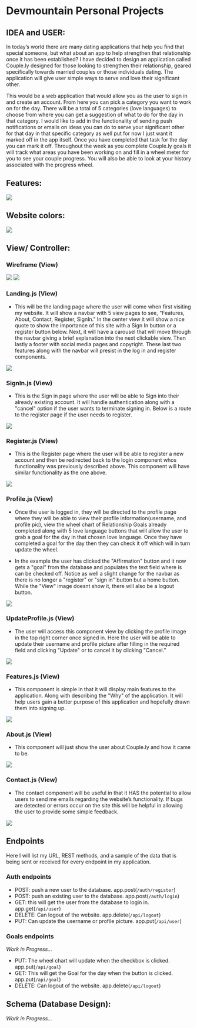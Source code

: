 # Devmountain Personal Projects
## IDEA and USER:

In today’s world there are many dating applications that help you find that special someone, but what about an app to help strengthen that relationship once it has been established? I have decided to design an application called Couple.ly designed for those looking to strengthen their relationship, geared specifically towards married couples or those individuals dating. The application will give user simple ways to serve and love their significant other.

This would be a web application that would allow you as the user to sign in and create an account. From here you can pick a category you want to work on for the day. There will be a total of 5 categories (love languages) to choose from where you can get a suggestion of what to do for the day in that category. I would like to add in the functionality of sending push notifications or emails on ideas you can do to serve your significant other for that day in that specific category as well put for now I just want it marked off in the app itself. Once you have completed that task for the day you can mark it off. Throughout the week as you complete Couple.ly goals it will track what areas you have been working on and fill in a wheel meter for you to see your couple progress. You will also be able to look at your history associated with the progress wheel.

## Features:
<img src = "./pictures/RequirementsDocument.png">

## Website colors:
<img src = "./pictures/colorHex.png">

## View/ Controller:
### Wireframe (View)
<img src = "./pictures/WireFrame.png">
<img src = "./pictures/WireFrame with Redux.png">

### Landing.js (View)
- This will be the landing page where the user will come when first visiting my website. It will show a navbar with 5 view pages to see, "Features, About, Contact, Register, SignIn." In the center view it will show a nice quote to show the importance of this site with a Sign In button or a register button below. Next, it will have a carousel that will move through the navbar giving a brief explanation into the next clickable view. Then lastly a footer with social media pages and copyright. These last two features along with the navbar will presist in the log in and register components.
<img src = "./pictures/Landing Page couplely.png">

### SignIn.js (View) 
- This is the Sign in page where the user will be able to Sign into their already existing account. It will handle authentication along with a "cancel" option if the user wants to terminate signing in. Below is a route to the register page if the user needs to register. 
<img src = "./pictures/Sign in Page Couplely.png"> 

### Register.js (View)
- This is the Register page where the user will be able to register a new account and then be redirected back to the login component whos functionality was previously described above. This component will have similar functionality as the one above.
<img src = "./pictures/Register Page Couplely.png">

### Profile.js (View)
- Once the user is logged in, they will be directed to the profile page where they will be able to view their profile information(username, and profile pic), view the wheel chart of Relationship Goals already completed along with 5 love language buttons that will allow the user to grab a goal for the day in that chosen love language. Once they have completed a goal for the day then they can check it off which will in turn update the wheel. 

- In the example the user has clicked the "Affirmation" button and it now gets a "goal" from the database and populates the text field where is can be checked off. Notice as well a slight change for the navbar as there is no longer a "register" or "sign in" button but a home button. While the "View" image doesnt show it, there will also be a logout button.  
<img src = "./pictures/Profile Couplely.png">

### UpdateProfile.js (View)
- The user will access this component view by clicking the profile image in the top right corner once signed in. Here the user will be able to update their username and profile picture after filling in the required field and clicking "Update" or to cancel it by clicking "Cancel." 
<img src = "./pictures/UpdateProfile Couplely.png">

### Features.js (View)
-  This component is simple in that it will display main features to the application. Along with describing the "Why" of the application. It will help users gain a better purpose of this application and hopefully drawn them into signing up.
<img src = "./pictures/Features Page Couplely.png">

### About.js (View)
- This component will just show the user about Couple.ly and how it came to be.
<img src = "./pictures/About Page Couplely.png">

### Contact.js (View)
- The contact component will be useful in that it HAS the potential to allow users to send me emails regarding the website’s functionality. If bugs are detected or errors occur on the site this will be helpful in allowing the user to provide some simple feedback. 
<img src = "./pictures/Contact Page Couplely.png">

## Endpoints

Here I will list my URL, REST methods, and a sample of the data that is being sent or received for every endpoint in my application.

### Auth endpoints
- POST: push a new user to the database. app.post(`/auth/register`)
- POST: push an existing user to the database. app.post(`/auth/login`)
- GET: this will get the user from the database to login in. app.get(`/api/user`)
- DELETE: Can logout of the website. app.delete(`/api/logout`)
- PUT: Can update the username or profile picture. app.put(`/api/user`)

### Goals endpoints 
*Work in Progress...*
- PUT: The wheel chart will update when the checkbox is clicked. app.put(`/api/goal`)
- GET: This will get the Goal for the day when the button is clicked. app.put(`/api/goal`)
- DELETE: Can logout of the website. app.delete(`/api/logout`)



## Schema (Database Design):

*Work in Progress...*
